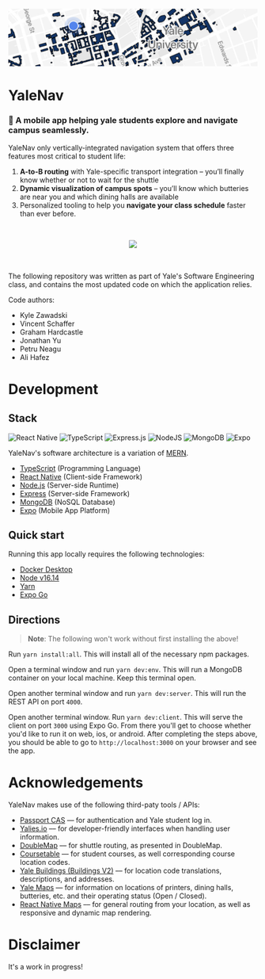 ![header](.github/imgs/header.png)

# YaleNav

### 📱 A mobile app helping **yale** students explore and **navigate** campus seamlessly.

YaleNav only vertically-integrated navigation system that offers three features most critical to student life:

1. **A-to-B routing** with Yale-specific transport integration – you’ll finally know whether or not to wait for the shuttle
2. **Dynamic visualization of campus spots** – you’ll know which butteries are near you and which dining halls are available
3. Personalized tooling to help you **navigate your class schedule** faster than ever before.

&nbsp;

<div style="display: flex; justify-content: center">
<kdb><img style="border-radius:3%" width="200" src=".github/imgs/demo.gif"/></kbd>
</div>

&nbsp;

The following repository was written as part of Yale's Software Engineering class, and contains the most updated code on which the application relies.

Code authors:

- Kyle Zawadski
- Vincent Schaffer
- Graham Hardcastle
- Jonathan Yu
- Petru Neagu
- Ali Hafez

# Development

## Stack

![React Native](https://img.shields.io/badge/react_native-%2320232a.svg?style=for-the-badge&logo=react&logoColor=%2361DAFB)
![TypeScript](https://img.shields.io/badge/typescript-%23007ACC.svg?style=for-the-badge&logo=typescript&logoColor=white)
![Express.js](https://img.shields.io/badge/express.js-%23404d59.svg?style=for-the-badge&logo=express&logoColor=%2361DAFB)
![NodeJS](https://img.shields.io/badge/node.js-6DA55F?style=for-the-badge&logo=node.js&logoColor=white)
![MongoDB](https://img.shields.io/badge/MongoDB-%234ea94b.svg?style=for-the-badge&logo=mongodb&logoColor=white)
![Expo](https://img.shields.io/badge/expo-1C1E24?style=for-the-badge&logo=expo&logoColor=#D04A37)

YaleNav's software architecture is a variation of [MERN](https://www.mongodb.com/mern-stack).

- [TypeScript](https://www.typescriptlang.org/) (Programming Language)
- [React Native](https://reactnative.dev/) (Client-side Framework)
- [Node.js](https://nodejs.org/en/) (Server-side Runtime)
- [Express](https://expressjs.com/) (Server-side Framework)
- [MongoDB](https://www.mongodb.com/home) (NoSQL Database)
- [Expo](https://expo.dev/) (Mobile App Platform)

## Quick start

Running this app locally requires the following technologies:

- [Docker Desktop](https://www.docker.com/products/docker-desktop)
- [Node v16.14](https://nodejs.org/en/)
- [Yarn](https://classic.yarnpkg.com/lang/en/docs/install/)
- [Expo Go](https://expo.dev/client)

## Directions

> **Note**: The following won't work without first installing the above!

Run `yarn install:all`. This will install all of the necessary npm packages.

Open a terminal window and run `yarn dev:env`. This will run a MongoDB container on your local machine. Keep this terminal open.

Open another terminal window and run `yarn dev:server`. This will run the REST API on port `4000`.

Open another terminal window. Run `yarn dev:client`. This will serve the client on port `3000` using Expo Go. From there you'll get to choose whether you'd like to run it on web, ios, or android. After completing the steps above, you should be able to go to `http://localhost:3000` on your browser and see the app.

# Acknowledgements

YaleNav makes use of the following third-paty tools / APIs:

- [Passport CAS](https://github.com/yale-swe/passport-cas) –– for authentication and Yale student log in.
- [Yalies.io](https://yalies.io/apidocs?) –– for developer-friendly interfaces when handling user information.
- [DoubleMap](https://yaleshuttle.doublemap.com/map/) –– for shuttle routing, as presented in DoubleMap.
- [Coursetable](https://www.coursetable.com/api) –– for student courses, as well corresponding course location codes.
- [Yale Buildings (Buildings V2)](https://developers.yale.edu/buildingsv2) –– for location code translations, descriptions, and addresses.
- [Yale Maps](https://map.yale.edu/?id=1910) –– for information on locations of printers, dining halls, butteries, etc. and their operating status (Open / Closed).
- [React Native Maps](https://github.com/react-native-maps/react-native-maps) –– for general routing from your location, as well as responsive and dynamic map rendering.

# Disclaimer

It's a work in progress!
